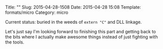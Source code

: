 Title: ""
Slug: 2015-04-28-1508
Date: 2015-04-28 15:08
Template: formats/micro
Category: micro

Current status: buried in the weeds of `extern "C"` and DLL linkage.

Let's just say I'm looking forward to finishing this part and getting back to
the bits where I actually make awesome things instead of just fighting with the
tools.